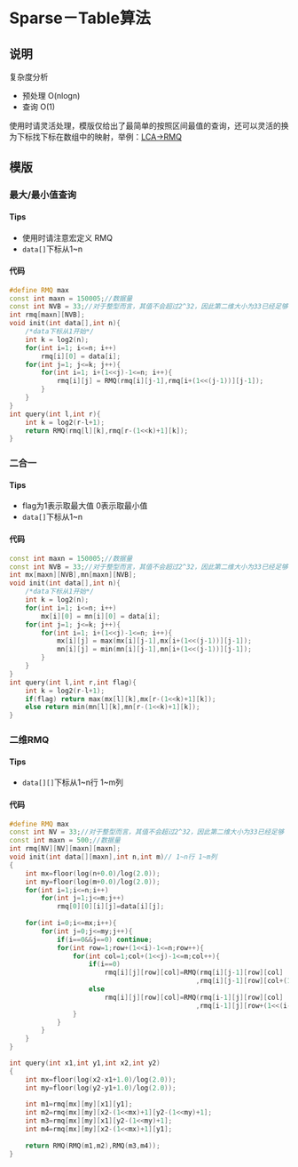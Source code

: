# Sparse－Table算法

## 说明

复杂度分析

* 预处理 O(nlogn)
* 查询 O(1)

使用时请灵活处理，模版仅给出了最简单的按照区间最值的查询，还可以灵活的换为下标找下标在数组中的映射，举例：[LCA->RMQ](https://menyf.gitbooks.io/acm-icpc-template/content/7_%E5%9B%BE%E8%AE%BA/LCA/RMQ.html)

## 模版

### 最大/最小值查询
#### Tips
* 使用时请注意宏定义 RMQ
* `data[]`下标从1~n

#### 代码
```C++
#define RMQ max
const int maxn = 150005;//数据量
const int NVB = 33;//对于整型而言，其值不会超过2^32，因此第二维大小为33已经足够
int rmq[maxn][NVB];
void init(int data[],int n){
    /*data下标从1开始*/
    int k = log2(n);
    for(int i=1; i<=n; i++)
        rmq[i][0] = data[i];
    for(int j=1; j<=k; j++){
        for(int i=1; i+(1<<j)-1<=n; i++){
            rmq[i][j] = RMQ(rmq[i][j-1],rmq[i+(1<<(j-1))][j-1]);
        }
    }
}
int query(int l,int r){
    int k = log2(r-l+1);
    return RMQ(rmq[l][k],rmq[r-(1<<k)+1][k]);
}
```

### 二合一
#### Tips
* flag为1表示取最大值 0表示取最小值
* `data[]`下标从1~n

#### 代码
```C++
const int maxn = 150005;//数据量
const int NVB = 33;//对于整型而言，其值不会超过2^32，因此第二维大小为33已经足够
int mx[maxn][NVB],mn[maxn][NVB];
void init(int data[],int n){
    /*data下标从1开始*/
    int k = log2(n);
    for(int i=1; i<=n; i++)
        mx[i][0] = mn[i][0] = data[i];
    for(int j=1; j<=k; j++){
        for(int i=1; i+(1<<j)-1<=n; i++){
            mx[i][j] = max(mx[i][j-1],mx[i+(1<<(j-1))][j-1]);
            mn[i][j] = min(mn[i][j-1],mn[i+(1<<(j-1))][j-1]);
        }
    }
}
int query(int l,int r,int flag){
    int k = log2(r-l+1);
    if(flag) return max(mx[l][k],mx[r-(1<<k)+1][k]);
    else return min(mn[l][k],mn[r-(1<<k)+1][k]);
}
```

### 二维RMQ
#### Tips
* `data[][]`下标从1~n行 1~m列

#### 代码
```C++
#define RMQ max
const int NV = 33;//对于整型而言，其值不会超过2^32，因此第二维大小为33已经足够
const int maxn = 500;//数据量
int rmq[NV][NV][maxn][maxn];
void init(int data[][maxn],int n,int m)// 1~n行 1~m列
{
    int mx=floor(log(n+0.0)/log(2.0));
    int my=floor(log(m+0.0)/log(2.0));
    for(int i=1;i<=n;i++)
        for(int j=1;j<=m;j++)
            rmq[0][0][i][j]=data[i][j];
    
    for(int i=0;i<=mx;i++){
        for(int j=0;j<=my;j++){
            if(i==0&&j==0) continue;
            for(int row=1;row+(1<<i)-1<=n;row++){
                for(int col=1;col+(1<<j)-1<=m;col++){
                    if(i==0)
                        rmq[i][j][row][col]=RMQ(rmq[i][j-1][row][col]
                                               ,rmq[i][j-1][row][col+(1<<(j-1))]);
                    else
                        rmq[i][j][row][col]=RMQ(rmq[i-1][j][row][col]
                                               ,rmq[i-1][j][row+(1<<(i-1))][col]);
                }
            }
        }
    }
}

int query(int x1,int y1,int x2,int y2)
{
    int mx=floor(log(x2-x1+1.0)/log(2.0));
    int my=floor(log(y2-y1+1.0)/log(2.0));
    
    int m1=rmq[mx][my][x1][y1];
    int m2=rmq[mx][my][x2-(1<<mx)+1][y2-(1<<my)+1];
    int m3=rmq[mx][my][x1][y2-(1<<my)+1];
    int m4=rmq[mx][my][x2-(1<<mx)+1][y1];
    
    return RMQ(RMQ(m1,m2),RMQ(m3,m4));
}
```